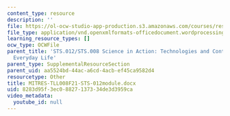 ```yaml
---
content_type: resource
description: ''
file: https://ol-ocw-studio-app-production.s3.amazonaws.com/courses/res-tll-008-social-and-ethical-responsibilities-of-computing-serc-fall-2021/8283d95f3ec08827137334de3d3959ca_MITRES-TLL008F21-STS-012module.docx
file_type: application/vnd.openxmlformats-officedocument.wordprocessingml.document
learning_resource_types: []
ocw_type: OCWFile
parent_title: 'STS.012/STS.008 Science in Action: Technologies and Controversies in
  Everyday Life'
parent_type: SupplementalResourceSection
parent_uid: aa5524bd-44ac-a6cd-4acb-ef45ca9582d4
resourcetype: Other
title: MITRES-TLL008F21-STS-012module.docx
uid: 8283d95f-3ec0-8827-1373-34de3d3959ca
video_metadata:
  youtube_id: null
---
```

